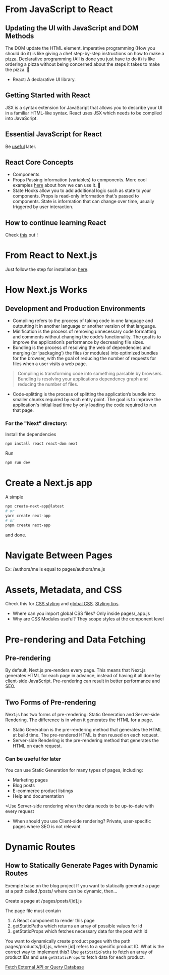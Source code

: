 # From JavaScript to React

## Updating the UI with JavaScript and DOM Methods
The DOM update the HTML element.
imperative programming (How you should do it) is like giving a chef step-by-step instructions on how to make a pizza. Declarative programming (All is done you just have to do it) is like ordering a pizza without being concerned about the steps it takes to make the pizza. 🍕
- React: A declarative UI library.

## Getting Started with React
JSX is a syntax extension for JavaScript that allows you to describe your UI in a familiar HTML-like syntax.
React uses JSX which needs to be compiled into JavaScript.

## Essential JavaScript for React
Be [useful](https://nextjs.org/learn/foundations/from-javascript-to-react/essential-javascript-react) later.

## React Core Concepts
- Components
- Props
    Passing information (variables) to components.
    More cool examples [here](https://nextjs.org/learn/foundations/from-javascript-to-react/displaying-data-with-props) about how we can use it. 💙
- State
    Hooks allow you to add additional logic such as state to your components.
    Props is read-only information that's passed to components. State is information that can change over time, usually triggered by user interaction.

## How to continue learning React
Check [this](https://nextjs.org/learn/foundations/from-javascript-to-react/continue-learning-react) out !

# From React to Next.js
Just follow the step for installation [here](https://nextjs.org/learn/foundations/from-react-to-nextjs/getting-started-with-nextjs).

# How Next.js Works

## Development and Production Environments
- Compiling refers to the process of taking code in one language and outputting it in another language or another version of that language.
- Minification is the process of removing unnecessary code formatting and comments without changing the code’s functionality. The goal is to improve the application’s performance by decreasing file sizes.
- Bundling is the process of resolving the web of dependencies and merging (or ‘packaging’) the files (or modules) into optimized bundles for the browser, with the goal of reducing the number of requests for files when a user visits a web page.
> Compiling is transforming code into something parsable by browsers. Bundling is resolving your applications dependency graph and reducing the number of files.
- Code-splitting is the process of splitting the application’s bundle into smaller chunks required by each entry point. The goal is to improve the application's initial load time by only loading the code required to run that page.

### For the "Next" directory:
Install the dependencies
```bash 
npm install react react-dom next
```
Run
```bash 
npm run dev
``` 
# Create a Next.js app
A simple 
```bash 
npx create-next-app@latest
# or
yarn create next-app
# or
pnpm create next-app
``` 
and done. 

# Navigate Between Pages
Ex: /authors/me is equal to pages/authors/me.js
# Assets, Metadata, and CSS
Check this for [CSS styling](https://nextjs.org/learn/basics/assets-metadata-css/layout-component) and [global CSS](https://nextjs.org/learn/basics/assets-metadata-css/global-styles).
[Styling tips](https://nextjs.org/learn/basics/assets-metadata-css/styling-tips).
- Where can you import global CSS files?
Only inside pages/_app.js
- Why are CSS Modules useful?
They scope styles at the component level
# Pre-rendering and Data Fetching
## Pre-rendering
By default, Next.js pre-renders every page. This means that Next.js generates HTML for each page in advance, instead of having it all done by client-side JavaScript. Pre-rendering can result in better performance and SEO.
## Two Forms of Pre-rendering
Next.js has two forms of pre-rendering: Static Generation and Server-side Rendering. The difference is in when it generates the HTML for a page.
- Static Generation is the pre-rendering method that generates the HTML at build time. The pre-rendered HTML is then reused on each request.
- Server-side Rendering is the pre-rendering method that generates the HTML on each request.

### Can be useful for later
You can use Static Generation for many types of pages, including:
- Marketing pages
- Blog posts
- E-commerce product listings
- Help and documentation

<Use Server-side rendering when the data needs to be up-to-date with every request

- When should you use Client-side rendering?
Private, user-specific pages where SEO is not relevant

# Dynamic Routes

## How to Statically Generate Pages with Dynamic Routes
Exemple base on the blog project
If you want to statically generate a page at a path called /posts/<id>
where <id> can be dynamic, then...

Create a page at /pages/posts/[id].js

The page file must contain

1. A React component to render this page
2. getStaticPaths which returns an array of possible values for id
3. getStaticProps which fetches necessary data for the post with id

You want to dynamically create product pages with the path pages/products/[id].js, where [id] refers to a specific product ID. What is the correct way to implement this?
Use `getStaticPaths` to fetch an array of product IDs and use `getStaticProps` to fetch data for each product.

[Fetch External API or Query Database](https://nextjs.org/learn/basics/dynamic-routes/dynamic-routes-details)

